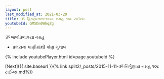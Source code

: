 ```yaml
---
layout: post
last_modified_at: 2021-03-29
title: ૐ હિરણ્યનાભઃઆયા નમહ ૧૦૮ ટાઈમ્સ
youtubeId: GMSDm0WhqZg
---
```

 
 
 ૐ જળોધભાવયા નમહ  
 
 -  પ્રલયના પાણીમાંથી કોણ ગુલાબ 
 
  
 
  
 
 
 
 
 
 


{% include youtubePlayer.html id=page.youtubeId %}
 
[Next]({{ site.baseurl }}{% link  split2/_posts/2015-11-11-ૐ નિર્ગુણાય નમહ ૧૦૮ ટાઈમ્સ.md%})
 
